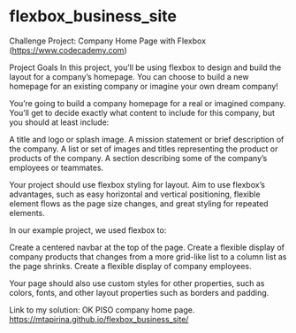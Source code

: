 # flexbox_business_site
Challenge Project: Company Home Page with Flexbox
(https://www.codecademy.com)

Project Goals
In this project, you’ll be using flexbox to design and build the layout for a company’s homepage. You can choose to build a new homepage for an existing company or imagine your own dream company!​

You’re going to build a company homepage for a real or imagined company. You’ll get to decide exactly what content to include for this company, but you should at least include:

A title and logo or splash image.
A mission statement or brief description of the company.
A list or set of images and titles representing the product or products of the company.
A section describing some of the company’s employees or teammates.

Your project should use flexbox styling for layout. Aim to use flexbox’s advantages, such as easy horizontal and vertical positioning, flexible element flows as the page size changes, and great styling for repeated elements.

In our example project, we used flexbox to:

Create a centered navbar at the top of the page.
Create a flexible display of company products that changes from a more grid-like list to a column list as the page shrinks.
Create a flexible display of company employees.

Your page should also use custom styles for other properties, such as colors, fonts, and other layout properties such as borders and padding.

Link to my solution:
OK PISO company home page.
https://mtapirina.github.io/flexbox_business_site/
